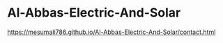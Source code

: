 # Al-Abbas-Electric-And-Solar
https://mesumali786.github.io/Al-Abbas-Electric-And-Solar/contact.html

